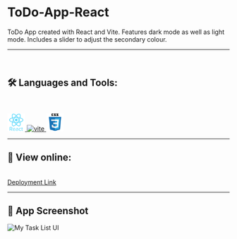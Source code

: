 # ToDo-App-React

ToDo App created with React and Vite. Features dark mode as well as light mode. Includes a slider to adjust the secondary colour.

---

<br>

<!-- Technologies used -->
## 🛠 Languages and Tools:
<br>
<p>
<a href="https://reactjs.org/" target="_blank" rel="noreferrer">
  <img src="https://raw.githubusercontent.com/devicons/devicon/master/icons/react/react-original-wordmark.svg" alt="react" width="40" height="40"/>
</a>

<a href="https://vite.dev/" target="_blank" rel="noreferrer">
  <img src="https://vite.dev/logo.svg" alt="vite" width="40" height="40"/>
</a>

<a href="https://www.w3schools.com/css/" target="_blank" rel="noreferrer">
  <img src="https://raw.githubusercontent.com/devicons/devicon/master/icons/css3/css3-original-wordmark.svg" alt="css3" width="40" height="40"/>
</a>
</p>

---

## 👀 View online:
<br>
<a href="https://todo-app-vinay.netlify.app/" target="_blank" rel="noreferrer">Deployment Link</a>

---

## 📸 App Screenshot

![My Task List UI](./screenShot.png)
